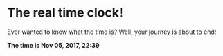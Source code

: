 # The real time clock!

Ever wanted to know what the time is? Well, your journey is about to end!

**The time is Nov 05, 2017, 22:39**